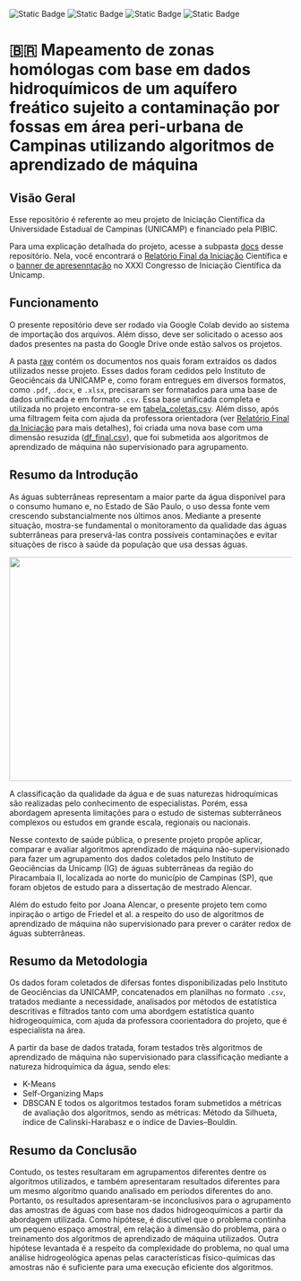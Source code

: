 ![Static Badge](https://img.shields.io/badge/Python-yellow?logo=python) ![Static Badge](https://img.shields.io/badge/data%20science-green) ![Static Badge](https://img.shields.io/badge/machine%20learning-blue) ![Static Badge](https://img.shields.io/badge/Folium-brown)

# 🇧🇷 Mapeamento de zonas homólogas com base em dados hidroquímicos de um aquífero freático sujeito a contaminação por fossas em área peri-urbana de Campinas utilizando algoritmos de aprendizado de máquina
## Visão Geral
Esse repositório é referente ao meu projeto de Iniciação Científica da Universidade Estadual de Campinas (UNICAMP) e financiado pela PIBIC.

Para uma explicação detalhada do projeto, acesse a subpasta [docs](./docs) desse repositório. Nela, você encontrará o [Relatório Final da Iniciação](./docs/2023_03_PIBIC_RelatórioFinal_DiegoMachado.pdf) Científica e o [banner de apresenntação](./docs/2023_07_PIBIC_Congresso_DiegoXavier.pdf) no XXXI Congresso de Iniciação Científica da Unicamp.

## Funcionamento
O presente repositório deve ser rodado via Google Colab devido ao sistema de importação dos arquivos. Além disso, deve ser solicitado o acesso aos dados presentes na pasta do Google Drive onde estão salvos os projetos.

A pasta [raw](./data/raw) contém os documentos nos quais foram extraídos os dados utilizados nesse projeto. Esses dados foram cedidos pelo Instituto de Geociêncais da UNICAMP e, como foram entregues em diversos formatos, como `.pdf`, `.docx`, e `.xlsx`, precisaram ser formatados para uma base de dados unificada e em formato `.csv`. Essa base unificada completa e utilizada no projeto encontra-se em [tabela_coletas.csv](./data/processed/tabela_coletas.csv). Além disso, após uma filtragem feita com ajuda da professora orientadora (ver [Relatório Final da Iniciação](./docs/2023_03_PIBIC_RelatórioFinal_DiegoMachado.pdf) para mais detalhes), foi criada uma nova base com uma dimensão resuzida ([df_final.csv](./data/processed/df_final.csv)), que foi submetida aos algoritmos de aprendizado de máquina não supervisionado para agrupamento.

## Resumo da Introdução
As águas subterrâneas representam a maior parte da água disponível para o consumo humano e, no Estado de São Paulo, o uso dessa fonte  vem crescendo substancialmente nos últimos anos. Mediante a presente situação, mostra-se fundamental o monitoramento da qualidade das águas subterrâneas para preservá-las contra possíveis contaminações e evitar situações de risco à saúde da população que usa dessas águas.

<div>
  <img align="center" alt="" height="400" width="700" src="https://github.com/user-attachments/assets/ed2e2525-e190-4a57-a239-18ee7d1118f5">
</div>

A classificação da qualidade da água e de suas naturezas hidroquímicas são realizadas pelo conhecimento de especialistas. Porém, essa abordagem apresenta limitações para o estudo de sistemas subterrâneos complexos ou estudos em grande escala, regionais ou nacionais.

Nesse contexto de saúde pública, o presente projeto propõe aplicar, comparar e avaliar algoritmos aprendizado de máquina não-supervisionado para fazer um agrupamento dos dados coletados pelo Instituto de Geociências da Unicamp (IG) de águas subterrâneas da região do Piracambaia II, localizada ao norte do município de Campinas (SP), que foram objetos de estudo para a dissertação de mestrado Alencar. 

Além do estudo feito por Joana Alencar, o presente projeto tem como inpiração o artigo de Friedel et al. a respeito do uso de algoritmos de aprendizado de máquina não supervisionado para prever o caráter redox de águas subterrâneas.

## Resumo da Metodologia
Os dados foram coletados de difersas fontes disponibilizadas pelo Instituto de Geociências da UNICAMP, concatenados em planilhas no formato `.csv`, tratados mediante a necessidade, analisados por métodos de estatística descritivas e filtrados tanto com uma abordgem estatística quanto hidrogeoquímica, com ajuda da professora coorientadora do projeto, que é especialista na área. 

A partir da base de dados tratada, foram testados três algoritmos de aprendizado de máquina não supervisionado para classificação mediante a natureza hidroquímica da água, sendo eles:
- K-Means
- Self-Organizing Maps
- DBSCAN
E todos os algoritmos testados foram submetidos a métricas de avaliação dos algoritmos, sendo as métricas: Método da Silhueta, índice de Calinski-Harabasz e o índice de Davies–Bouldin.

## Resumo da Conclusão
Contudo, os testes resultaram em agrupamentos diferentes dentre os algoritmos utilizados, e também apresentaram resultados diferentes para um mesmo algoritmo quando analisado em períodos diferentes do ano. Portanto, os resultados apresentaram-se inconclusivos para o agrupamento das amostras de águas com base nos dados hidrogeoquímicos a partir da abordagem utilizada. Como hipótese, é discutível que o problema continha um pequeno espaço amostral, em relação à dimensão do problema, para o treinamento dos algoritmos de aprendizado de máquina utilizados. Outra hipótese levantada é a respeito da complexidade do problema, no qual uma análise hidrogeológica apenas pelas características físico-químicas das amostras não é suficiente para uma execução eficiente dos algoritmos.
